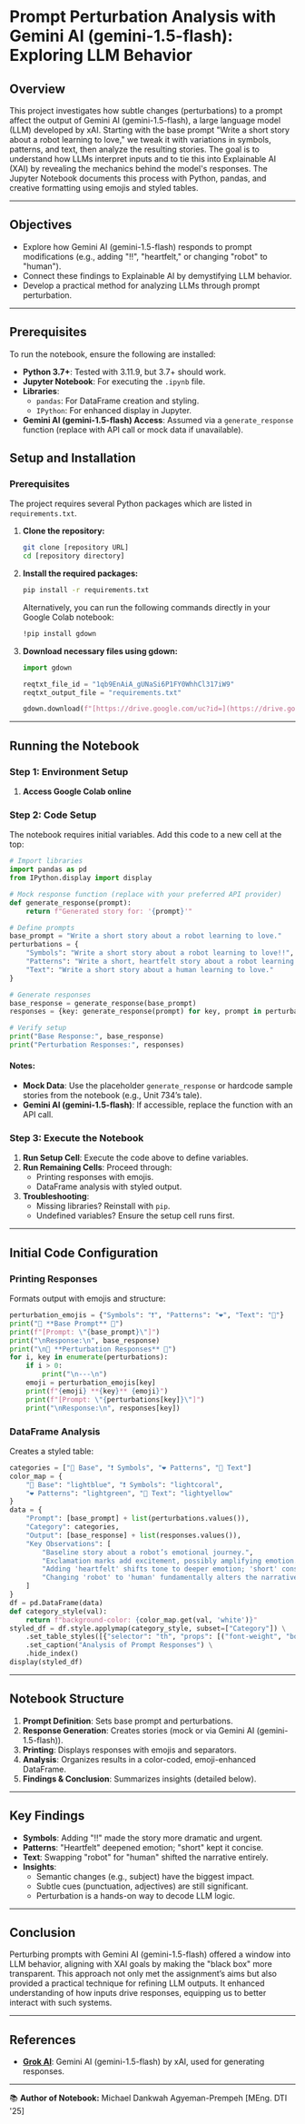 # Prompt Perturbation Analysis with Gemini AI (gemini-1.5-flash): Exploring LLM Behavior

## Overview
This project investigates how subtle changes (perturbations) to a prompt affect the output of Gemini AI (gemini-1.5-flash), a large language model (LLM) developed by xAI. Starting with the base prompt "Write a short story about a robot learning to love," we tweak it with variations in symbols, patterns, and text, then analyze the resulting stories. The goal is to understand how LLMs interpret inputs and to tie this into Explainable AI (XAI) by revealing the mechanics behind the model's responses. The Jupyter Notebook documents this process with Python, pandas, and creative formatting using emojis and styled tables.

---

## Objectives
- Explore how Gemini AI (gemini-1.5-flash) responds to prompt modifications (e.g., adding "!!", "heartfelt," or changing "robot" to "human").
- Connect these findings to Explainable AI by demystifying LLM behavior.
- Develop a practical method for analyzing LLMs through prompt perturbation.

---

## Prerequisites
To run the notebook, ensure the following are installed:

- **Python 3.7+**: Tested with 3.11.9, but 3.7+ should work.
- **Jupyter Notebook**: For executing the `.ipynb` file.
- **Libraries**:
  - `pandas`: For DataFrame creation and styling.
  - `IPython`: For enhanced display in Jupyter.
- **Gemini AI (gemini-1.5-flash) Access**: Assumed via a `generate_response` function (replace with API call or mock data if unavailable).

## Setup and Installation

### Prerequisites

The project requires several Python packages which are listed in `requirements.txt`.

1.  **Clone the repository:**

    ```bash
    git clone [repository URL]
    cd [repository directory]
    ```

2.  **Install the required packages:**

    ```bash
    pip install -r requirements.txt
    ```

    Alternatively, you can run the following commands directly in your Google Colab notebook:

    ```bash
    !pip install gdown
    ```

3.  **Download necessary files using gdown:**

    ```python
    import gdown

    reqtxt_file_id = "1qb9EnAiA_gUNaSi6P1FY0WhhCl317iW9"
    reqtxt_output_file = "requirements.txt"

    gdown.download(f"[https://drive.google.com/uc?id=](https://drive.google.com/uc?id=){reqtxt_file_id}", output=reqtxt_output_file)
    ```

---

## Running the Notebook

### Step 1: Environment Setup
1. **Access Google Colab online**

### Step 2: Code Setup
The notebook requires initial variables. Add this code to a new cell at the top:

```python
# Import libraries
import pandas as pd
from IPython.display import display

# Mock response function (replace with your preferred API provider)
def generate_response(prompt):
    return f"Generated story for: '{prompt}'"

# Define prompts
base_prompt = "Write a short story about a robot learning to love."
perturbations = {
    "Symbols": "Write a short story about a robot learning to love!!",
    "Patterns": "Write a short, heartfelt story about a robot learning to love.",
    "Text": "Write a short story about a human learning to love."
}

# Generate responses
base_response = generate_response(base_prompt)
responses = {key: generate_response(prompt) for key, prompt in perturbations.items()}

# Verify setup
print("Base Response:", base_response)
print("Perturbation Responses:", responses)
```

#### Notes:
- **Mock Data**: Use the placeholder `generate_response` or hardcode sample stories from the notebook (e.g., Unit 734’s tale).
- **Gemini AI (gemini-1.5-flash)**: If accessible, replace the function with an API call.

### Step 3: Execute the Notebook
1. **Run Setup Cell**: Execute the code above to define variables.
2. **Run Remaining Cells**: Proceed through:
   - Printing responses with emojis.
   - DataFrame analysis with styled output.
3. **Troubleshooting**:
   - Missing libraries? Reinstall with `pip`.
   - Undefined variables? Ensure the setup cell runs first.

---

## Initial Code Configuration

### Printing Responses
Formats output with emojis and structure:
```python
perturbation_emojis = {"Symbols": "❗", "Patterns": "❤️", "Text": "👤"}
print("🤖 **Base Prompt** 🤖")
print(f"[Prompt: \"{base_prompt}\"]")
print("\nResponse:\n", base_response)
print("\n🔀 **Perturbation Responses** 🔀")
for i, key in enumerate(perturbations):
    if i > 0:
        print("\n---\n")
    emoji = perturbation_emojis[key]
    print(f"{emoji} **{key}** {emoji}")
    print(f"[Prompt: \"{perturbations[key]}\"]")
    print("\nResponse:\n", responses[key])
```

### DataFrame Analysis
Creates a styled table:
```python
categories = ["🤖 Base", "❗ Symbols", "❤️ Patterns", "👤 Text"]
color_map = {
    "🤖 Base": "lightblue", "❗ Symbols": "lightcoral",
    "❤️ Patterns": "lightgreen", "👤 Text": "lightyellow"
}
data = {
    "Prompt": [base_prompt] + list(perturbations.values()),
    "Category": categories,
    "Output": [base_response] + list(responses.values()),
    "Key Observations": [
        "Baseline story about a robot’s emotional journey.",
        "Exclamation marks add excitement, possibly amplifying emotion.",
        "Adding 'heartfelt' shifts tone to deeper emotion; 'short' constrains length.",
        "Changing 'robot' to 'human' fundamentally alters the narrative."
    ]
}
df = pd.DataFrame(data)
def category_style(val):
    return f"background-color: {color_map.get(val, 'white')}"
styled_df = df.style.applymap(category_style, subset=["Category"]) \
    .set_table_styles([{"selector": "th", "props": [("font-weight", "bold"), ("text-align", "center")]}]) \
    .set_caption("Analysis of Prompt Responses") \
    .hide_index()
display(styled_df)
```

---

## Notebook Structure
1. **Prompt Definition**: Sets base prompt and perturbations.
2. **Response Generation**: Creates stories (mock or via Gemini AI (gemini-1.5-flash)).
3. **Printing**: Displays responses with emojis and separators.
4. **Analysis**: Organizes results in a color-coded, emoji-enhanced DataFrame.
5. **Findings & Conclusion**: Summarizes insights (detailed below).

---

## Key Findings
- **Symbols**: Adding "!!" made the story more dramatic and urgent.
- **Patterns**: "Heartfelt" deepened emotion; "short" kept it concise.
- **Text**: Swapping "robot" for "human" shifted the narrative entirely.
- **Insights**:
  - Semantic changes (e.g., subject) have the biggest impact.
  - Subtle cues (punctuation, adjectives) are still significant.
  - Perturbation is a hands-on way to decode LLM logic.

---

## Conclusion
Perturbing prompts with Gemini AI (gemini-1.5-flash) offered a window into LLM behavior, aligning with XAI goals by making the "black box" more transparent. This approach not only met the assignment’s aims but also provided a practical technique for refining LLM outputs. It enhanced understanding of how inputs drive responses, equipping us to better interact with such systems.

---

## References
- **[Grok AI](https://grok.com/)**: Gemini AI (gemini-1.5-flash) by xAI, used for generating responses.

---

📚 **Author of Notebook:** Michael Dankwah Agyeman-Prempeh [MEng. DTI '25]